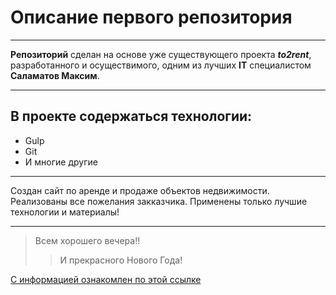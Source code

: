 # Описание первого репозитория 
___
__Репозиторий__ сделан на основе уже существующего проекта ___to2rent___, разработанного и осуществимого, одним из лучших __IT__ специалистом __Саламатов Максим__.
___
## В проекте содержаться технологии:
* Gulp
* Git
* И многие другие
___
Создан сайт по аренде и продаже объектов недвижимости. Реализованы все пожелания закказчика. Применены только лучшие технологии и материалы!
___

>Всем хорошего вечера!!
>>И прекрасного Нового Года!

[С информацией ознакомлен по этой ссылке](https://www.youtube.com/watch?v=syrGPPekLHQ)